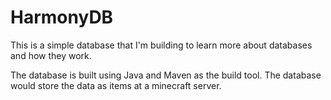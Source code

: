 # HarmonyDB

This is a simple database that I'm building to learn more about databases and how they work.

The database is built using Java and Maven as the build tool.
The database would store the data as items at a minecraft server.
